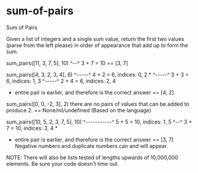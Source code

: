 # sum-of-pairs
Sum of Pairs

Given a list of integers and a single sum value, return the first two values (parse from the left please) in order of appearance that add up to form the sum.

sum_pairs([11, 3, 7, 5],         10)
             ^--^      3 + 7 = 10
== [3, 7]

sum_pairs([4, 3, 2, 3, 4],         6)
          ^-----^         4 + 2 = 6, indices: 0, 2 *
             ^-----^      3 + 3 = 6, indices: 1, 3
                ^-----^   2 + 4 = 6, indices: 2, 4
  * entire pair is earlier, and therefore is the correct answer
== [4, 2]

sum_pairs([0, 0, -2, 3], 2)
  there are no pairs of values that can be added to produce 2.
== None/nil/undefined (Based on the language)

sum_pairs([10, 5, 2, 3, 7, 5],         10)
              ^-----------^   5 + 5 = 10, indices: 1, 5
                    ^--^      3 + 7 = 10, indices: 3, 4 *
  * entire pair is earlier, and therefore is the correct answer
== [3, 7]
Negative numbers and duplicate numbers can and will appear.

NOTE: There will also be lists tested of lengths upwards of 10,000,000 elements. Be sure your code doesn't time out.
